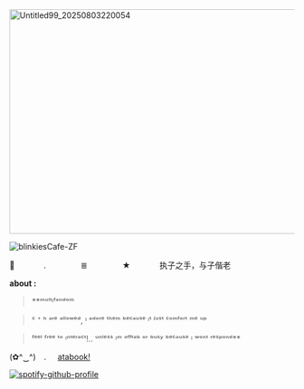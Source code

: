 <img width="736" height="397" alt="Untitled99_20250803220054" src="https://github.com/user-attachments/assets/d981aa74-48b7-44cd-ba40-8b576d12410b" />

<!-- message1 -->

![blinkiesCafe-ZF](https://github.com/user-attachments/assets/454f1630-9164-4c9f-8fe5-da49c723a576)
⠀
⠀
<!-- message2 -->

🌻⠀⠀⠀⠀⠀.⠀⠀⠀⠀⠀⠀≣⠀⠀⠀⠀⠀⠀★⠀⠀⠀⠀⠀执子之手，与子偕老⠀⠀⠀⠀⠀⠀⠀⠀⠀⠀⠀

**about :**

> **ᵐᵘˡᵗᶦᶠᵃⁿᵈᵒᵐ

> ᶜ ⁺ ʰ ᵃʳᵉ ᵃˡˡᵒʷᵉᵈ, ᶦ ᵃᵈᵒʳᵉ ᵗʰᵉᵐ ᵇᵉᶜᵃᵘˢᵉ ᶦᵗ ʲᵘˢᵗ ᶜᵒᵐᶠᵒʳᵗ ᵐᵉ ᵘᵖ

> ᶠᵉᵉˡ ᶠʳᵉᵉ ᵗᵒ ᶦⁿᵗᵉʳᵃᶜᵗ!.. ᵘⁿˡᵉˢˢ ᶦᵐ ᵒᶠᶠᵗᵃᵇ ᵒʳ ᵇᵘˢʸ ᵇᵉᶜᵃᵘˢᵉ ᶦ ʷᵒⁿᵗ ʳᵉˢᵖᵒⁿᵈ**

<!-- atabook -->

(⁠✿⁠^⁠‿⁠^⁠) ⠀.⠀⠀[atabook!](https://xiaoozhengzhou.atabook.org/)

<!--spotify-->

[![spotify-github-profile](https://spotify-github-profile.kittinanx.com/api/view?uid=31eoartwwvi7637xugf2xowzc2d4&cover_image=true&theme=natemoo-re&show_offline=false&background_color=121212&interchange=true&bar_color=db2212&bar_color_cover=false)](https://spotify-github-profile.kittinanx.com/api/view?uid=31eoartwwvi7637xugf2xowzc2d4&redirect=true)
